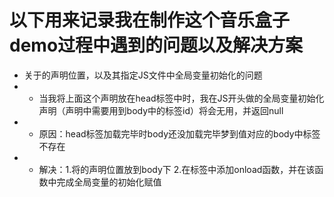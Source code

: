 # 以下用来记录我在制作这个音乐盒子demo过程中遇到的问题以及解决方案

- 关于<script src=""></script>的声明位置，以及其指定JS文件中全局变量初始化的问题
- - 当我将上面这个声明放在head标签中时，我在JS开头做的全局变量初始化声明（声明中需要用到body中的标签id）将会无用，并返回null
- - 原因：head标签加载完毕时body还没加载完毕梦到值对应的body中标签不存在
- - 解决：1.将<script src=""></script>的声明位置放到body下
2.在<body>标签中添加onload函数，并在该函数中完成全局变量的初始化赋值
